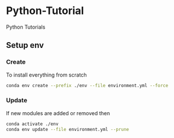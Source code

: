 # Python-Tutorial

Python Tutorials

## Setup env

### Create

To install everything from scratch

```bash
conda env create --prefix ./env --file environment.yml --force
```

### Update

If new modules are added or removed then

```bash
conda activate ./env
conda env update --file environment.yml --prune
```
